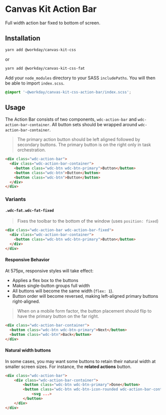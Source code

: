 # Canvas Kit Action Bar

Full width action bar fixed to bottom of screen.

## Installation

```sh
yarn add @workday/canvas-kit-css
```

or

```sh
yarn add @workday/canvas-kit-css-fat
```

Add your `node_modules` directory to your SASS `includePaths`. You will then be able to import
`index.scss`.

```scss
@import '~@workday/canvas-kit-css-action-bar/index.scss';
```

## Usage

The Action Bar consists of two components, `wdc-action-bar` and `wdc-action-bar-container`. All
button sets should be wrapped around `wdc-action-bar-container`.

> The primary action button should be left aligned followed by secondary buttons. The primary button
> is on the right only in task orchestration.

```html
<div class="wdc-action-bar">
  <div class="wdc-action-bar-container">
    <button class="wdc-btn wdc-btn-primary">Button</button>
    <button class="wdc-btn">Button</button>
    <button class="wdc-btn">Button</button>
  </div>
</div>
```

### Variants

#### `.wdc-fat.wdc-fat-fixed`

> Fixes the toolbar to the bottom of the window (uses `position: fixed`)

```html
<div class="wdc-action-bar wdc-action-bar-fixed">
  <div class="wdc-action-bar-container">
    <button class="wdc-btn wdc-btn-primary">Button</button>
  </div>
</div>
```

#### Responsive Behavior

At 575px, responsive styles will take effect:

- Applies a flex box to the buttons
- Makes single-button groups full width
- All buttons will become the same width (`flex: 1`).
- Button order will become reversed, making left-aligned primary buttons right-aligned.

> When on a mobile form factor, the button placement should flip to have the primary button on the
> far right.

```html
<div class="wdc-action-bar-container">
  <button class="wdc-btn wdc-btn-primary">Next</button>
  <button class="wdc-btn">Back</button>
</div>
```

#### Natural width buttons

In some cases, you may want some buttons to retain their natural width at smaller screen sizes. For
instance, the **related actions** button.

```html
<div class="wdc-action-bar">
	<div class="wdc-action-bar-container">
		<button class="wdc-btn wdc-btn-primary">Done</button>
		<button class="wdc-btn wdc-btn-icon-rounded wdc-action-bar-container-item-natural">
			<svg ...>
		</button>
	</div>
</div>
```
